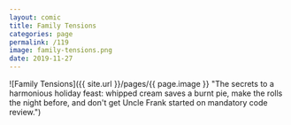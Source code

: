 ```yaml
---
layout: comic
title: Family Tensions
categories: page
permalink: /119
image: family-tensions.png
date: 2019-11-27
---
```


![Family Tensions]({{ site.url }}/pages/{{ page.image }} "The secrets to a harmonious holiday feast: whipped cream saves a burnt pie, make the rolls the night before, and don't get Uncle Frank started on mandatory code review.")
